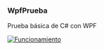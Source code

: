 <h3> WpfPrueba </h3
<p>Prueba básica de C# con WPF</p>
<p><a href="https://ibb.co/Xttvh0L"><img src="https://i.ibb.co/bXX8Swm/Screenshot-53.png" alt="Funcionamiento" border="0"></a></p>
